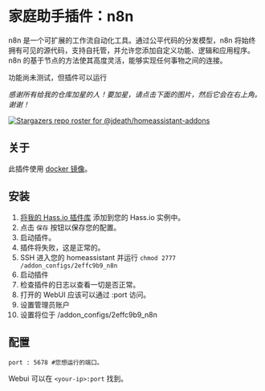 # 家庭助手插件：n8n

n8n 是一个可扩展的工作流自动化工具。通过公平代码的分发模型，n8n 将始终拥有可见的源代码，支持自托管，并允许您添加自定义功能、逻辑和应用程序。n8n 的基于节点的方法使其高度灵活，能够实现任何事物之间的连接。

功能尚未测试，但插件可以运行

_感谢所有给我的仓库加星的人！要加星，请点击下面的图片，然后它会在右上角。谢谢！_

[![Stargazers repo roster for @jdeath/homeassistant-addons](https://reporoster.com/stars/jdeath/homeassistant-addons)](https://github.com/jdeath/homeassistant-addons/stargazers)

## 关于

此插件使用 [docker 镜像](https://github.com/n8n-io/n8n)。

## 安装

1. [将我的 Hass.io 插件库][repository] 添加到您的 Hass.io 实例中。
1. 点击 `保存` 按钮以保存您的配置。
1. 启动插件。
1. 插件将失败，这是正常的。
1. SSH 进入您的 homeassistant 并运行 `chmod 2777 /addon_configs/2effc9b9_n8n`
1. 启动插件
1. 检查插件的日志以查看一切是否正常。
1. 打开的 WebUI 应该可以通过 <your-ip>:port 访问。
1. 设置管理员账户
1. 设置将位于 /addon_configs/2effc9b9_n8n

## 配置

```
port : 5678 #您想运行的端口。
```

Webui 可以在 `<your-ip>:port` 找到。

[repository]: https://github.com/jdeath/homeassistant-addons
